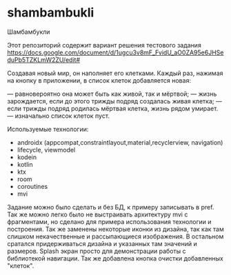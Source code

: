 # shambambukli
Шамбамбукли

Этот репозиторий содержит вариант решения тестового задания https://docs.google.com/document/d/1ugcu3v8mF_FvidU_aO0ZA95e6JHSeduPb5TZKLmW2ZU/edit# 

Создавая новый мир, он наполняет его клетками. Каждый раз, нажимая на кнопку в приложении, в список клеток добавляется новая:

 — равновероятно она может быть как живой, так и мёртвой;
 — жизнь зарождается, если до этого трижды подряд создалась живая клетка;
 — если трижды подряд родилась мёртвая клетка, жизнь рядом умирает. 
 — изначально список клеток пуст. 



Используемые технологии:
 - androidx (appcompat,constraintlayout,material,recyclerview, navigation)
 - lifecycle, viewmodel
 - kodein
 - kotlin
 - ktx
 - room
 - coroutines
 - mvi

Задание можно было сделать и без БД, к примеру записывать в pref. Так же можно легко было не выстраивать архитектуру mvi с фрагментами, но сделано для примера использования технологии и построения. Так же заменены некоторые иконки из дизайна, так как там слишком некачественные и рассыпающиеся изображения. В остальном сратался придерживаться дизайна и указанных там значений и размеров. Splash экран просто для демонстрации работы с библиотекой навигации. Так же добавлена кнопка очистки добавленных "клеток". 

